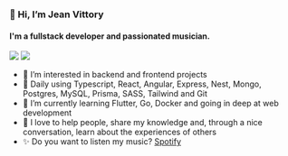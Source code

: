 ### 👋 Hi, I’m Jean Vittory
#### I'm a fullstack developer and passionated musician.

<a href= "https://www.instagram.com/laguna_sideral/"><img src="https://img.shields.io/badge/Instagram-E4405F?style=for-the-badge&logo=instagram&logoColor=white" /></a>
<a href= "https://www.linkedin.com/in/carlovittory/"><img src= "https://img.shields.io/badge/LinkedIn-0077B5?style=for-the-badge&logo=linkedin&logoColor=white" /></a>

- 👀 I’m interested in backend and frontend projects
- 🔩 Daily using Typescript, React, Angular, Express, Nest, Mongo, Postgres, MySQL, Prisma, SASS, Tailwind and Git 
- 🌱 I’m currently learning Flutter, Go, Docker and going in deep at web development 
- 🙌 I love to help people, share my knowledge and, through a nice conversation, learn about the experiences of others
- ✨ Do you want to listen my music? [Spotify](https://open.spotify.com/artist/1rh41sScm5dg9xsmg4zGeX)
